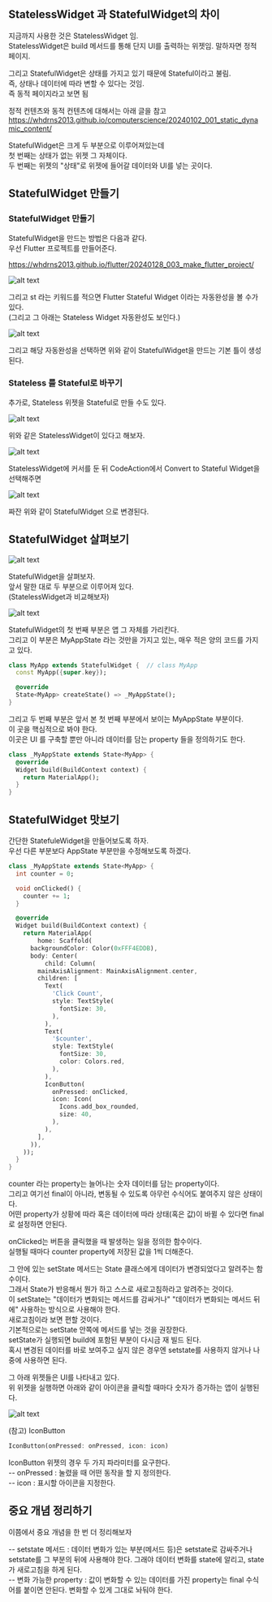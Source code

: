 

## StatelessWidget 과 StatefulWidget의 차이  

지금까지 사용한 것은 StatelessWidget 임.  
StatelessWidget은 build 메서드를 통해 단지 UI를 출력하는 위젯임. 말하자면 정적 페이지.  

그리고 StatefulWidget은 상태를 가지고 있기 때문에 Stateful이라고 불림.  
즉, 상태나 데이터에 따라 변할 수 있다는 것임.  
즉 동적 페이지라고 보면 됨  

정적 컨텐츠와 동적 컨텐츠에 대해서는 아래 글을 참고  
https://whdrns2013.github.io/computerscience/20240102_001_static_dynamic_content/  

StatefulWidget은 크게 두 부분으로 이루어져있는데  
첫 번째는 상태가 없는 위젯 그 자체이다.  
두 번째는 위젯의 "상태"로 위젯에 들어갈 데이터와 UI를 넣는 곳이다.  

## StatefulWidget 만들기  

### StatefulWidget 만들기  

StatefulWidget을 만드는 방법은 다음과 같다.  
우선 Flutter 프로젝트를 만들어준다.  

https://whdrns2013.github.io/flutter/20240128_003_make_flutter_project/  

![alt text](image.png)  

그리고 st 라는 키워드를 적으면 Flutter Stateful Widget 이라는 자동완성을 볼 수가 있다.  
(그리고 그 아래는 Stateless Widget 자동완성도 보인다.)  

![alt text](image-1.png)  

그리고 해당 자동완성을 선택하면 위와 같이 StatefulWidget을 만드는 기본 틀이 생성된다.  

### Stateless 를 Stateful로 바꾸기  

추가로, Stateless 위젯을 Stateful로 만들 수도 있다.  

![alt text](image-2.png)  

위와 같은 StatelessWidget이 있다고 해보자.  

![alt text](image-3.png)  

StatelessWidget에 커서를 둔 뒤 CodeAction에서 Convert to Stateful Widget을 선택해주면  

![alt text](image-4.png)

짜잔 위와 같이 StatefulWidget 으로 변경된다.  



## StatefulWidget 살펴보기  

![alt text](image-5.png)

StatefulWidget을 살펴보자.  
앞서 말한 대로 두 부분으로 이루어져 있다.  
(StatelessWidget과 비교해보자)  

![alt text](image-6.png)  

StatefulWidget의 첫 번째 부분은 앱 그 자체를 가리킨다.  
그리고 이 부분은 MyAppState 라는 것만을 가지고 있는, 매우 적은 양의 코드를 가지고 있다.  

```dart
class MyApp extends StatefulWidget {  // class MyApp
  const MyApp({super.key});

  @override
  State<MyApp> createState() => _MyAppState();
}
```

그리고 두 번째 부분은 앞서 본 첫 번째 부분에서 보이는 MyAppState 부분이다.  
이 곳을 핵심적으로 봐야 한다.  
이곳은 UI 를 구축할 뿐만 아니라 데이터를 담는 property 들을 정의하기도 한다.  

```dart
class _MyAppState extends State<MyApp> {
  @override
  Widget build(BuildContext context) {
    return MaterialApp();
  }
}
```


## StatefulWidget 맛보기  

간단한 StatefuleWidget을 만들어보도록 하자.  
우선 다른 부분보다 AppState 부분만을 수정해보도록 하겠다.  

```dart
class _MyAppState extends State<MyApp> {
  int counter = 0;

  void onClicked() {
    counter += 1;
  }

  @override
  Widget build(BuildContext context) {
    return MaterialApp(
        home: Scaffold(
      backgroundColor: Color(0xFFF4EDDB),
      body: Center(
          child: Column(
        mainAxisAlignment: MainAxisAlignment.center,
        children: [
          Text(
            'Click Count',
            style: TextStyle(
              fontSize: 30,
            ),
          ),
          Text(
            '$counter',
            style: TextStyle(
              fontSize: 30,
              color: Colors.red,
            ),
          ),
          IconButton(
            onPressed: onClicked,
            icon: Icon(
              Icons.add_box_rounded,
              size: 40,
            ),
          ),
        ],
      )),
    ));
  }
}
```

counter 라는 property는 늘어나는 숫자 데이터를 담는 property이다.  
그리고 여기선 final이 아니라, 변동될 수 있도록 아무런 수식어도 붙여주지 않은 상태이다.  
어떤 property가 상황에 따라 혹은 데이터에 따라 상태(혹은 값)이 바뀔 수 있다면 final로 설정하면 안된다.  

onClicked는 버튼을 클릭했을 때 발생하는 일을 정의한 함수이다.  
실행될 때마다 counter property에 저장된 값을 1씩 더해준다.  

그 안에 있는 setState 메서드는 State 클래스에게 데이터가 변경되었다고 알려주는 함수이다.  
그래서 State가 반응해서 뭔가 하고 스스로 새로고침하라고 알려주는 것이다.  
이 setState는 "데이터가 변화되는 메서드를 감싸거나" "데이터가 변화되는 메서드 뒤에" 사용하는 방식으로 사용해야 한다.  
새로고침이라 보면 편할 것이다.  
기본적으로는 setState 안쪽에 메서드를 넣는 것을 권장한다.  
setState가 실행되면 build에 포함된 부분이 다시금 재 빌드 된다.  
혹시 변경된 데이터를 바로 보여주고 싶지 않은 경우엔 setstate를 사용하지 않거나 나중에 사용하면 된다.  

그 아래 위젯들은 UI를 나타내고 있다.  
위 위젯을 실행하면 아래와 같이 아이콘을 클릭할 때마다 숫자가 증가하는 앱이 실행된다.  

![alt text](image-7.png)


(참고) IconButton  

```dart
IconButton(onPressed: onPressed, icon: icon)
```

IconButton 위젯의 경우 두 가지 파라미터를 요구한다.  
-- onPressed : 눌렸을 때 어떤 동작을 할 지 정의한다.  
-- icon : 표시할 아이콘을 지정한다.  


## 중요 개념 정리하기  

이쯤에서 중요 개념을 한 번 더 정리해보자  

-- setstate 메서드 : 데이터 변화가 있는 부분(메서드 등)은 setstate로 감싸주거나 setstate를 그 부분의 뒤에 사용해야 한다. 그래야 데이터 변화를 state에 알리고, state가 새로고침을 하게 된다.  
-- 변화 가능한 property : 값이 변화할 수 있는 데이터를 가진 property는 final 수식어를 붙이면 안된다. 변화할 수 있게 그대로 놔둬야 한다.  